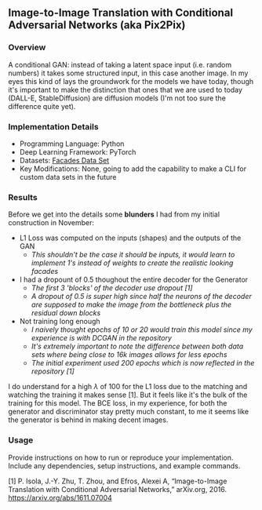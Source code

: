 ## Image-to-Image Translation with Conditional Adversarial Networks (aka Pix2Pix)

### Overview

A conditional GAN: instead of taking a latent space input (i.e. random numbers) it takes some structured input, in this case another image. In my eyes this kind of lays the groundwork for the 
models we have today, though it's important to make the distinction that ones that we are used to today (DALL-E, StableDiffusion) are diffusion models (I'm not too sure the difference quite yet). 

### Implementation Details

- Programming Language: Python
- Deep Learning Framework: PyTorch
- Datasets: [Facades Data Set](https://cmp.felk.cvut.cz/~tylecr1/facade/)
- Key Modifications: None, going to add the capability to make a CLI for custom data sets in the future

### Results

Before we get into the details some **blunders** I had from my initial construction in November:
- L1 Loss was computed on the inputs (shapes) and the outputs of the GAN
    - *This shouldn't be the case it should be inputs, it would learn to implement 1's instead of weights to create the realistic looking facades*
- I had a dropount of 0.5 thoughout the entire decoder for the Generator
    - *The first 3 'blocks' of the decoder use dropout [1]*
    - *A dropout of 0.5 is super high since half the neurons of the decoder are supposed to make the image from the bottleneck plus the residual down blocks*
- Not training long enough
    - *I naively thought epochs of 10 or 20 would train this model since my experience is with DCGAN in the repository*
    - *It's extremely important to note the difference between both data sets where being close to 16k images allows for less epochs*
    - *The initial experiment used 200 epochs which is now reflected in the repository [1]*

I do understand for a high ${\lambda}$ of 100 for the L1 loss due to the matching and watching the training it makes sense [1]. But it feels like it's the bulk of the training
for this model. The BCE loss, in my experience, for both the generator and discriminator stay pretty much constant, to me it seems like the generator is behind in making decent images. 

### Usage

Provide instructions on how to run or reproduce your implementation. Include any dependencies, setup instructions, and example commands.

[1] P. Isola, J.-Y. Zhu, T. Zhou, and Efros, Alexei A, “Image-to-Image Translation with Conditional Adversarial Networks,” arXiv.org, 2016. https://arxiv.org/abs/1611.07004
‌